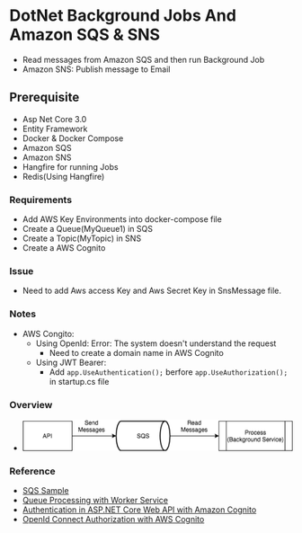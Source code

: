 # DotNet Background Jobs And Amazon SQS & SNS
- Read messages from Amazon SQS and then run Background Job
- Amazon SNS: Publish message to Email

## Prerequisite
+ Asp Net Core 3.0
+ Entity Framework
+ Docker & Docker Compose
+ Amazon SQS
+ Amazon SNS
+ Hangfire for running Jobs
+ Redis(Using Hangfire)


### Requirements
+ Add AWS Key Environments into docker-compose file
+ Create a Queue(MyQueue1) in SQS
+ Create a Topic(MyTopic) in SNS
+ Create a AWS Cognito

### Issue
+ Need to add Aws access Key and Aws Secret Key in SnsMessage file.


### Notes
+ AWS Congito:
    - Using OpenId: Error: The system doesn't understand the request
        - Need to create a domain name in AWS Cognito
    - Using JWT Bearer:
        - Add `app.UseAuthentication();` berfore `app.UseAuthorization();` in startup.cs file


### Overview
+ ![Overview](./images/Workflow.png)


### Reference
+ [SQS Sample](https://github.com/awslabs/aws-sdk-net-samples/blob/master/ConsoleSamples/AmazonSQS_Sample/AmazonSQS_Sample/Program.cs)
+ [Queue Processing with Worker Service](https://medium.com/@nickfane/queue-processing-with-net-core-worker-services-eaccff28ba69)
+ [Authentication in ASP.NET Core Web API with Amazon Cognito](http://snevsky.com/blog/dotnet-core-authentication-aws-cognito)
+ [OpenId Connect Authorization with AWS Cognito](https://medium.com/@robert.broeckelmann/openid-connect-authorization-code-flow-with-aws-cognito-246997abd11a)